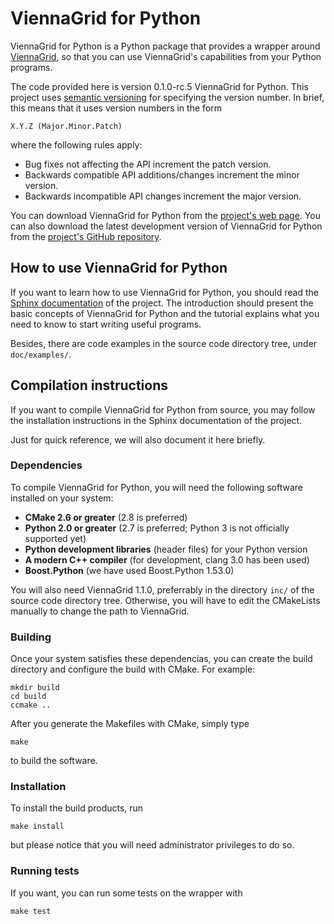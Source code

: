 # ViennaGrid for Python

ViennaGrid for Python is a Python package that provides a wrapper around [ViennaGrid](http://viennagrid.sourceforge.net "ViennaGrid - C++ Mesh Data Structure Library at High Convenience and Performance"), so that you can use ViennaGrid's capabilities from your Python programs.

The code provided here is version 0.1.0-rc.5 ViennaGrid for Python. This project uses [semantic versioning](http://semver.org "Semantic Versioning 2.0.0-rc.2") for specifying the version number. In brief, this means that it uses version numbers in the form

	X.Y.Z (Major.Minor.Patch)

where the following rules apply:

* Bug fixes not affecting the API increment the patch version.
* Backwards compatible API additions/changes increment the minor version.
* Backwards incompatible API changes increment the major version.

You can download ViennaGrid for Python from the [project's web page](http://genba.github.io/viennagrid-python/). You can also download the latest development version of ViennaGrid for Python from the [project's GitHub repository](https://github.com/genba/viennagrid-python).

## How to use ViennaGrid for Python

If you want to learn how to use ViennaGrid for Python, you should read the [Sphinx documentation](http://genba.github.io/viennagrid-python/doc/sphinx/) of the project. The introduction should present the basic concepts of ViennaGrid for Python and the tutorial explains what you need to know to start writing useful programs.

Besides, there are code examples in the source code directory tree, under `doc/examples/`.

## Compilation instructions

If you want to compile ViennaGrid for Python from source, you may follow the installation instructions in the Sphinx documentation of the project.

Just for quick reference, we will also document it here briefly.

### Dependencies

To compile ViennaGrid for Python, you will need the following software installed on your system:

* **CMake 2.6 or greater** (2.8 is preferred)
* **Python 2.0 or greater** (2.7 is preferred; Python 3 is not officially supported yet)
* **Python development libraries** (header files) for your Python version
* **A modern C++ compiler** (for development, clang 3.0 has been used)
* **Boost.Python** (we have used Boost.Python 1.53.0)

You will also need ViennaGrid 1.1.0, preferrably in the directory `inc/` of the source code directory tree. Otherwise, you will have to edit the CMakeLists manually to change the path to ViennaGrid.

### Building

Once your system satisfies these dependencias, you can create the build directory and configure the build with CMake. For example:

	mkdir build
	cd build
	ccmake ..

After you generate the Makefiles with CMake, simply type

	make

to build the software.

### Installation

To install the build products, run

	make install

but please notice that you will need administrator privileges to do so.

### Running tests

If you want, you can run some tests on the wrapper with

	make test
